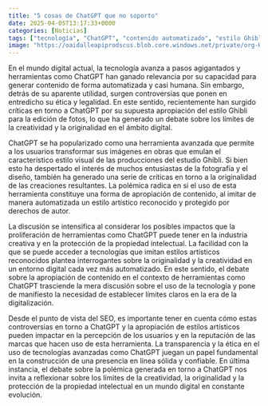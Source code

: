 ```yaml
---
title: "5 cosas de ChatGPT que no soporto"
date: 2025-04-05T13:17:33+0000
categories: [Noticias]
tags: ["tecnología", "ChatGPT", "contenido automatizado", "estilo Ghibli", "originalidad", "propiedad intelectual", "SEO."]
image: "https://oaidalleapiprodscus.blob.core.windows.net/private/org-HKmKxpuNw3Y88lm4EBrIPq0n/user-ZwiCXOggLL8ZNNKE2g7rXFmV/img-783moPiq36eDt6u1K30VBgk1.png?st=2025-04-05T12%3A17%3A33Z&se=2025-04-05T14%3A17%3A33Z&sp=r&sv=2024-08-04&sr=b&rscd=inline&rsct=image/png&skoid=d505667d-d6c1-4a0a-bac7-5c84a87759f8&sktid=a48cca56-e6da-484e-a814-9c849652bcb3&skt=2025-04-05T09%3A21%3A08Z&ske=2025-04-06T09%3A21%3A08Z&sks=b&skv=2024-08-04&sig=6CImD97vVrlHxjGY8Aa6HqZP/vLVQcBy10rF2NYmwIo%3D"
---
```


En el mundo digital actual, la tecnología avanza a pasos agigantados y herramientas como ChatGPT han ganado relevancia por su capacidad para generar contenido de forma automatizada y casi humana. Sin embargo, detrás de su aparente utilidad, surgen controversias que ponen en entredicho su ética y legalidad. En este sentido, recientemente han surgido críticas en torno a ChatGPT por su supuesta apropiación del estilo Ghibli para la edición de fotos, lo que ha generado un debate sobre los límites de la creatividad y la originalidad en el ámbito digital.

ChatGPT se ha popularizado como una herramienta avanzada que permite a los usuarios transformar sus imágenes en obras que emulan el característico estilo visual de las producciones del estudio Ghibli. Si bien esto ha despertado el interés de muchos entusiastas de la fotografía y el diseño, también ha generado una serie de críticas en torno a la originalidad de las creaciones resultantes. La polémica radica en si el uso de esta herramienta constituye una forma de apropiación de contenido, al imitar de manera automatizada un estilo artístico reconocido y protegido por derechos de autor.

La discusión se intensifica al considerar los posibles impactos que la proliferación de herramientas como ChatGPT puede tener en la industria creativa y en la protección de la propiedad intelectual. La facilidad con la que se puede acceder a tecnologías que imitan estilos artísticos reconocidos plantea interrogantes sobre la originalidad y la creatividad en un entorno digital cada vez más automatizado. En este sentido, el debate sobre la apropiación de contenido en el contexto de herramientas como ChatGPT trasciende la mera discusión sobre el uso de la tecnología y pone de manifiesto la necesidad de establecer límites claros en la era de la digitalización.

Desde el punto de vista del SEO, es importante tener en cuenta cómo estas controversias en torno a ChatGPT y la apropiación de estilos artísticos pueden impactar en la percepción de los usuarios y en la reputación de las marcas que hacen uso de esta herramienta. La transparencia y la ética en el uso de tecnologías avanzadas como ChatGPT juegan un papel fundamental en la construcción de una presencia en línea sólida y confiable. En última instancia, el debate sobre la polémica generada en torno a ChatGPT nos invita a reflexionar sobre los límites de la creatividad, la originalidad y la protección de la propiedad intelectual en un mundo digital en constante evolución.
    